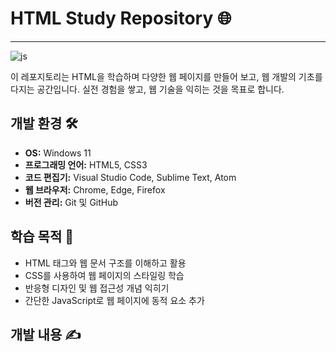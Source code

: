 # HTML Study Repository 🌐
------------------------------------------------------------
![js](https://img.shields.io/badge/HTML-239120?style=for-the-badge&logo=html5&logoColor=white)


이 레포지토리는 HTML을 학습하며 다양한 웹 페이지를 만들어 보고, 웹 개발의 기초를 다지는 공간입니다. 실전 경험을 쌓고, 웹 기술을 익히는 것을 목표로 합니다.

## 개발 환경 🛠️
- **OS:** Windows 11  
- **프로그래밍 언어:** HTML5, CSS3  
- **코드 편집기:** Visual Studio Code, Sublime Text, Atom  
- **웹 브라우저:** Chrome, Edge, Firefox  
- **버전 관리:** Git 및 GitHub  

## 학습 목적 🎯
- HTML 태그와 웹 문서 구조를 이해하고 활용  
- CSS를 사용하여 웹 페이지의 스타일링 학습  
- 반응형 디자인 및 웹 접근성 개념 익히기  
- 간단한 JavaScript로 웹 페이지에 동적 요소 추가  

## 개발 내용 ✍️
